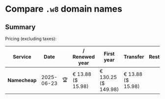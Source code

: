 # Compare `.w8` domain names

## Summary

Pricing (excluding taxes):

| Service | Date |  | / Renewed year | First year | Transfer | Restoration |
|--|--|--|--|--|--|--|
| **Namecheap** | 2025-06-23 | 🏆 | € 13.88<br>($ 15.98) | € 130.25<br>($ 149.98) | € 13.88<br>($ 15.98) |  |
